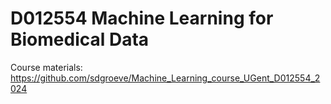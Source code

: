 # D012554 Machine Learning for Biomedical Data

Course materials: https://github.com/sdgroeve/Machine_Learning_course_UGent_D012554_2024
